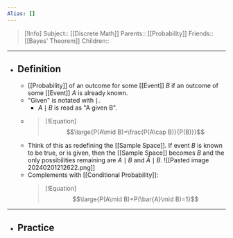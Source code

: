 ```yaml
---
Alias: []
---
```

> [!Info]
> Subject:: [[Discrete Math]]
> Parents:: [[Probability]]
> Friends:: [[Bayes' Theorem]]
> Children:: 
---
- ## Definition
	- [[Probability]] of an outcome for some [[Event]] $B$ if an outcome of some [[Event]] $A$ is already known.
	- "Given" is notated with $\mid$.
		- $A\mid B$ is read as "A given B".
	- > [!Equation]
	  > $$\large{P(A\mid B)=\frac{P(A\cap B)}{P(B)}}$$
	- Think of this as redefining the [[Sample Space]]. If event $B$ is known to be true, or is given, then the [[Sample Space]] becomes $B$ and the only possibilities remaining are $A\mid B$ and $\bar{A}\mid B$.
	  ![[Pasted image 20240201212622.png]]
	- Complements with [[Conditional Probability]]:
	  > [!Equation]
	  > $$\large{P(A\mid B)+P(\bar{A}\mid B)=1}$$
---
- ## Practice